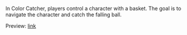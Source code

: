 In Color Catcher, players control a character with a basket. The goal is to navigate the character and catch the falling ball.

Preview: [link](https://mr-ezman.itch.io/color-catcher)
